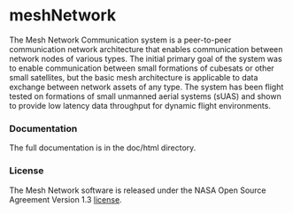 # meshNetwork

The Mesh Network Communication system is a peer-to-peer communication network architecture that enables communication between network nodes of various types.  The initial primary goal of the system was to enable communication between small formations of cubesats or other small satellites, but the basic mesh architecture is applicable to data exchange between network assets of any type.  The system has been flight tested on formations of small unmanned aerial systems (sUAS) and shown to provide low latency data throughput for dynamic flight environments.

### Documentation

The full documentation is in the doc/html directory.

### License

The Mesh Network software is released under the NASA Open Source Agreement Version 1.3 [license](LICENSE).

